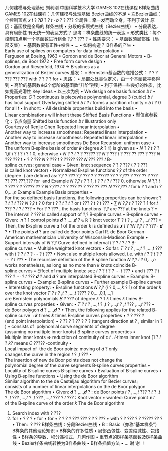 几何建模与处理基础
刘利刚
中国科学技术大学
GAMES 102在线课程
B样条曲线
GAMES 102在线课程：几何建模与处理基础
Bezier曲线的不足
• 次Bezier曲线： 个控制顶点
𝑥 𝑡 ? ?𝐵 ?
?
𝑡 ⋅ 𝑏 ?
?
???
全局性：牵一发而动全身，不利于设计
原因：基函数是全局的
样条曲线
• 分段的多项式曲线（Bezier曲线）
• 分段表达，具有局部性
有无统一的表达方式？
思考：样条曲线的统一表达
• 形式类比：每个控制顶点用一个基函数进行组合
?,?
?
???
?
• 性质要求：
• 基函数须局部性（局部支集）
• 基函数要有正性+权性
• …
• 如何构造？
B样条的产生
• Early use of splines on computers for data
interpolation
• Ferguson at Boeing, 1963
• Gordon and de Boor at General Motors
• B‐splines, de Boor 1972
• Free form curve design
• Gordon and Riesenfeld, 1974 → B‐splines as a
generalization of Bezier curves
启发：
• Bernstein基函数的递推公式：
?
?
?
???
???
???
with
?
?
?
?
for
• 思路：
• 局部处处类似定义，由一个基函数平移得到
• 高阶的基函数由2个低阶的基函数“升阶”得到
• 利于保持一些良好的性质，比如提高光滑性
Key Ideas
• 以三次为例
• We design one basis function 𝑏 𝑡
• Properties:
𝐶 ? continuous
is piecewise polynomial, degree 3 (cubic)
𝑏 𝑡 has local support
Overlaying shifted 𝑏 𝑡 ? 𝑖 forms a partition of unity
• 𝑏 𝑡 ? 0 for all 𝑡
• In short:
• All desirable properties build into the basis
• Linear combinations will inherit these
Shifted Basis Functions
• 型值点参数化：节点向量
Shifted basis function 𝑏 𝑡
Illustration only
Courtesy of Renjie Chen
Repeated linear interpolation
• Another way to increase smoothness:
Repeated linear interpolation
• Another way to increase smoothness:
Repeated linear interpolation
• Another way to increase smoothness
De Boor Recursion: uniform case
• The uniform B‐spline basis of order 𝒌 (degree 𝒌 ? 𝟏) is
given as
• 𝑁 ?
?
𝑡 ? ? 1,if 𝑖 ? 𝑡 ? 𝑖 ? 1
0, otherwise
• 𝑁 ?
?
𝑡 ?
?
????? ??
𝑁 ?
???
𝑡 ?
??? ??
??? ? ???
𝑁 ???
???
𝑡
• ?
?
???
𝑁 ?
???
𝑡 ?
?????
???
𝑁 ???
???
𝑡
B‐spline curves: general case
• Given: knot sequence
? ? ? ???
(
? ? ???
is called knot vector)
• Normalized B‐spline functions
?,?
of the order
(degree  ) are defined as:
?,?
? ???
?,?
??? ?
? ????? ?? ?
?,???
? ??? ??
? ??? ?? ???
???,???
for  and
Example
𝑁 ?,? 𝑡 ? ? 1, 𝑡 ?
? 𝑡 ? 𝑡 ???
0, otherwise
𝑁 ?,? 𝑡 ?
??? ?
? ????? ?? ?
𝑁 ?,??? 𝑡 ?
? ??? ??
? ??? ?? ???
𝑁 ???,??? 𝑡
for 𝑘 ? 1 and 𝑖 ? 0,…,𝑛
Example
Example
Basis properties
• For the so defined basis functions, the following
properties can be shown:
? ? 𝑡 ? 𝑡 ???
𝑁 ?,? 𝑡 ? 0 for 𝑡 ? ? 𝑡 ? 𝑡 ? or 𝑡 ??? ? 𝑡 ? 𝑡 ???
• ∑ 𝑁 ?,?
𝑡
?
???
? 1 for 𝑡 ??? ? 𝑡 ? 𝑡 ???
• For
? ? ??? , the basis functions  ?,?
are
???
at the knots
?
• The interval
? ???
is called support of
?,?
B‐spline curves
• B‐spline curves
• Given:  𝑛 ? 1 control points 𝒅 ? ,…,𝒅 ? ∈ ℝ ?
knot vector 𝑇 ? 𝑡 ? ,…,𝑡 ? ,…𝑡 ???
• Then, the B‐spline curve 𝒙 𝑡 of the order 𝑘 is defined
as
𝒙 𝑡 ? ?𝑁 ?,? 𝑡
?
???
⋅ 𝒅 ?
• The points 𝒅 ? are called de Boor points
Carl R. de Boor
German‐American mathematician
University of Wisconsin‐Madison
Example
•
Support intervals of 𝑁 ?,?
Curve defined in interval 𝑡 ? ? 𝑡 ? 𝑡 ?
B‐spline curves
• Multiple weighted knot vectors
• So far: 𝑇 ? 𝑡 ? ,…,𝑡 ? ,…,𝑡 ??? with 𝑡 ? ? 𝑡 ? ? ⋯ ?
𝑡 ???
• Now: also multiple knots allowed, i.e. with 𝑡 ? ? 𝑡 ? ?
⋯ ? 𝑡 ???
• The recursive definition of the B spline function 𝑁 ?,?
𝑖 ? 0,…,𝑛 works nonetheless, as long as no more
than 𝑘 knots coincide
B‐spline curves
• Effect of multiple knots:
set: 𝑡 ? ? 𝑡 ? ? ⋯ 𝑡 ???
• and 𝑡 ??? ? 𝑡 ??? ? ⋯ ? 𝑡 ???
𝒅 ? and 𝒅 ? are interpolated
B‐spline curves
• Example:
B‐spline curves
• Example:
B‐spline curves
• Further example
B‐spline curves
• Interesting property:
• B‐spline functions 𝑁 ?,? (𝑖 ? 0,…,𝑘 ? 1) of the order 𝑘
over the knot vector 𝑇 ? 𝑡 ? ,𝑡 ? ,…,𝑡 ???? ?
0,…,0,1,…,1
are Bernstein polynomials 𝐵 ?
???
of degree 𝑘 ? 1
𝑘 times 𝑘 times
B‐spline curves properties
• Given:
• 𝑇 ? 𝑡 ? ,…,𝑡 ? ,𝑡 ? ,…,𝑡 ? ,𝑡 ??? ,…,𝑡 ???
• de Boor polygon 𝒅 ? ,…,𝒅 ?
• Then, the following applies for the related B‐spline
curve  :
𝒌 times 𝒌 times
B‐spline curves properties
•
? ? ??? ?
(end point interpolation)
•
?
??
? ? ?? ?
? ?
(tangent direction at
? ,
similar in
? )
• consists of  polynomial curve
segments of degree  (assuming no multiple
inner knots)
B‐spline curves properties
• Multiple inner knots ⇒ reduction of continuity of 𝑥 𝑡 .
𝑙‐times inner knot (1 ? 𝑙 ? 𝑘? means
𝐶 ????? ‐continuity
• Local impact of  the de Boor points: moving of 𝑑 ? only
changes the curve in the region 𝑡 ? ,𝑡 ???
• The insertion of new de Boor points does not change the
polynomial degree of the curve segments
B‐spline curves properties
• Locality of B‐spline curves
B‐spline curves
• Evaluation of B‐spline curves
• Using B‐spline functions
• Using the de Boor algorithm
Similar algorithm to the de Casteljau algorithm for Bezier curves;
consists of a number of linear interpolations on the de Boor polygon
The de Boor algorithm
• Given:
𝒅 ? ,…,𝒅 ? : de Boor points
𝑡 ? ,…,𝑡 ??? ? 𝑡 ? ,𝑡 ? ,𝑡 ??? ,…,𝑡 ? ,𝑡 ??? ,…,𝑡 ??? ? 𝑡 ??? :
Knot vector
• wanted:
Curve point 𝒙 𝑡 of the B‐spline curve of the order 𝑘
The de Boor algorithm
1. Search index with
? ???
2. for
•
?
?
?
• for
• for
•
?
?
?
?
???
???
?
?
?
???
• with
?
? ??? ?
? ????? ?? ?
• Then: 
?
???
B样条曲线：分段Bezier曲线
•
B：Basic（亦称“基本样条”）
B样条的其他理论知识
• B样条的许多性质
• 局部凸包性、变差缩减性、包络性
• B样条的导数、积分递推式、几何作图
• 重节点的B样条基函数及B样条曲线
• Bezier样条曲线转换为B样条曲线
• B样条插值方法
• …
谢 谢 ！
